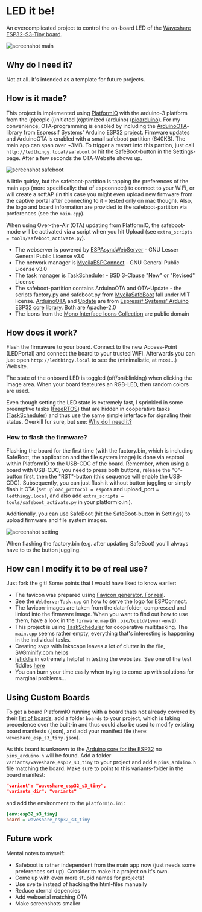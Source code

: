 # LED it be!

An overcomplicated project to control the on-board LED of the [Waveshare ESP32-S3-Tiny board](https://www.waveshare.com/wiki/ESP32-S3-Tiny).

![screenshot main](doc/assets/screenhot_main.jpeg)

## Why do I need it?

Not at all. It's intended as a template for future projects.

## How is it made?

This project is implemented using [PlatformIO](https://platformio.org/) with the arduino-3 platform from the (p)eople (i)nitiated (o)ptimized (arduino) ([pioarduino](https://github.com/pioarduino/platform-espressif32/)). For my convenience, OTA-programming is enabled by including the [ArduinoOTA](https://github.com/espressif/arduino-esp32)-library from Espressif Systems' Arduino ESP32 project.
Firmware updates and ArduinoOTA is enabled with a small safeboot partition (640KB). The main app can span over ~3MB. To trigger a restart into this partion, just call `http://ledthingy.local/safeboot` or hit the SafeBoot-button in the Settings-page. After a few seconds the OTA-Website shows up.

![screenshot safeboot](doc/assets/screenshot_safeboot.jpeg)

A little quirky, but the safeboot-partition is tapping the preferences of the main app (more specifically: that of espconnect) to connect to your WiFi, or will create a softAP (in this case you might even upload new firmware from the captive portal after connecting to it - tested only on mac though).
Also, the logo and board information are provided to the safeboot-partition via preferences (see the `main.cpp`).

When using Over-the-Air (OTA) updating from PlatformIO, the safeboot-mode will be activated via a script when you hit Upload (see `extra_scripts = tools/safeboot_activate.py`).  

* The webserver is powered by [ESPAsyncWebServer](https://github.com/mathieucarbou/ESPAsyncWebServer) - GNU Lesser General Public License v3.0
* The network manager is [MycilaESPConnect](https://github.com/mathieucarbou/MycilaESPConnect) - GNU General Public License v3.0
* The task manager is [TaskScheduler](https://github.com/arkhipenko/TaskScheduler) - BSD 3-Clause "New" or "Revised" License
* The safeboot-partition contains ArduinoOTA and OTA-Update - the scripts factory.py and safeboot.py from [MycilaSafeBoot](https://github.com/mathieucarbou/MycilaSafeBoot) fall under MIT license. [ArduinoOTA](https://github.com/espressif/arduino-esp32/tree/master/libraries/ArduinoOTA) and [Update](https://github.com/espressif/arduino-esp32/tree/master/libraries/Update) are from [Espressif Systems' Arduino ESP32 core library](https://github.com/espressif/arduino-esp32/tree/master/libraries). Both are Apache-2.0
* The icons from the [Mono Interface Icons Collection](https://www.svgrepo.com/collection/mono-interface-icons/) are public domain

## How does it work?

Flash the firmaware to your board. Connect to the new Access-Point (LEDPortal) and connect the board to your trusted WiFi. Afterwards you can just open `http://ledthingy.local` to see the (minimalistic, at most...) Website.

The state of the onboard LED is toggled (off/on/blinking) when clicking the image area.
When your board feateures an RGB-LED, then random colors are used.

Even though setting the LED state is extremely fast, I sprinkled in some preemptive tasks ([FreeRTOS](https://www.freertos.org/)) that are hidden in cooperative tasks ([TaskScheduler](https://github.com/arkhipenko/TaskScheduler)) and thus use the same simple interface for signaling their status.
Overkill fur sure, but see: [Why do I need it?](#why-do-i-need-it) 

### How to flash the firmware?

Flashing the board for the first time (with the factory.bin, which is including SafeBoot, the application and the file system image) is done via esptool within PlatformIO to the USB-CDC of the board. 
Remember, when using a board with USB-CDC, you need to press both buttons, release the "0"-button first, then the "RST"-button (this sequence will enable the USB-CDC). 
Subsequently, you can just flash it without button juggling or simply flash it OTA (set `upload_protocol = espota` and upload_port = `ledthingy.local`, and also add `extra_scripts = tools/safeboot_activate.py` in your platformio.ini). 

Additionally, you can use SafeBoot (hit the SafeBoot-button in Settings) to upload firmware and file system images.

![screenshot setting](doc/assets/screenshot_settings.jpeg)

When flashing the factory.bin (e.g. after updating SafeBoot) you'll always have to to the button juggling.

## How can I modify it to be of real use?

Just fork the git!
Some points that I would have liked to know earlier:

* The favicon was prepared using [Favicon generator. For real](https://realfavicongenerator.net/). 
* See the `WebServerTask.cpp` on how to serve the logo for ESPConnect.
* The favicon-images are taken from the data-folder, compressed and linked into the firmware image. When you want to find out how to use them, have a look in the `firmware.map` (in `.pio/build/[your-env]`).
* This project is using [TaskScheduler](https://github.com/arkhipenko/TaskScheduler) for cooperative multitasking. The `main.cpp` seems rather empty, everything that's interesting is happening in the individual tasks.
* Creating svgs with Inkscape leaves a lot of clutter in the file, [SVGminify.com](https://www.svgminify.com/) helps
* [jsfiddle](https://jsfiddle.net/) in extremely helpful in testing the websites. See one of the test fiddles [here](https://jsfiddle.net/9wr62y3u/28/)
* You can burn your time easily when trying to come up with solutions for marginal problems...

## Using Custom Boards

To get a board PlatformIO running with a board thats not already covered by their [list of boards](https://docs.platformio.org/en/stable/boards/index.html), add a folder `boards` to your project, which is taking precedence over the built-in and thus could also be used to modify existing board manifests (.json), and add your manifest file (here: `waveshare_esp_s3_tiny.json`). 

As this board is unknown to the [Arduino core for the ESP32](https://github.com/espressif/arduino-esp32) no `pins_arduino.h` will be found. 
Add a folder `variants/waveshare_esp32_s3_tiny` to your project and add a `pins_arduino.h` file matching the board. Make sure to point to this variants-folder in the board manifest:

```json
"variant": "waveshare_esp32_s3_tiny",
"variants_dir": "variants"
```  

and add the environment to the `platformio.ini`:

```ini
[env:esp32_s3_tiny]
board = waveshare_esp32_s3_tiny
```

## Future work

Mental notes to myself: 

* Safeboot is rather independent from the main app now (just needs some preferences set up). Consider to make it a project on it's own.
* Come up with even more stupid names for projects!
* Use svelte instead of hacking the html-files manually
* Reduce xternal depencies
* Add webserial matching OTA
* Make screenshots smaller
